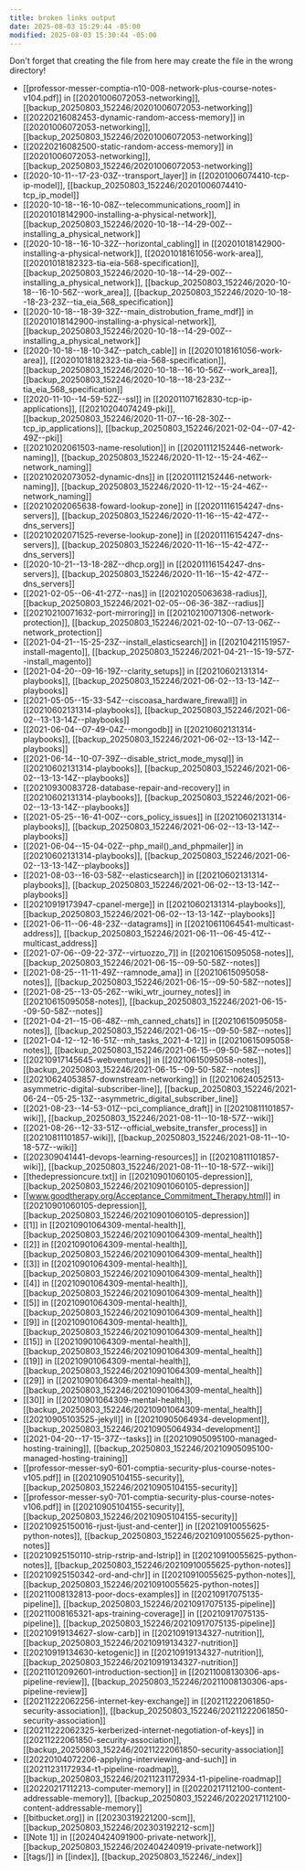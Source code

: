 ```yaml
---
title: broken links output
date: 2025-08-03 15:29:44 -05:00
modified: 2025-08-03 15:30:44 -05:00
---
```


Don't forget that creating the file from here may create the file in the wrong directory!
- [[professor-messer-comptia-n10-008-network-plus-course-notes-v104.pdf]] in [[20201006072053-networking]], [[backup_20250803_152246/20201006072053-networking]]
- [[20220216082453-dynamic-random-access-memory]] in [[20201006072053-networking]], [[backup_20250803_152246/20201006072053-networking]]
- [[20220216082500-static-random-access-memory]] in [[20201006072053-networking]], [[backup_20250803_152246/20201006072053-networking]]
- [[2020-10-11--17-23-03Z--transport_layer]] in [[20201006074410-tcp-ip-model]], [[backup_20250803_152246/20201006074410-tcp_ip_model]]
- [[2020-10-18--16-10-08Z--telecommunications_room]] in [[20201018142900-installing-a-physical-network]], [[backup_20250803_152246/2020-10-18--14-29-00Z--installing_a_physical_network]]
- [[2020-10-18--16-10-32Z--horizontal_cabling]] in [[20201018142900-installing-a-physical-network]], [[20201018161056-work-area]], [[20201018182323-tia-eia-568-specification]], [[backup_20250803_152246/2020-10-18--14-29-00Z--installing_a_physical_network]], [[backup_20250803_152246/2020-10-18--16-10-56Z--work_area]], [[backup_20250803_152246/2020-10-18--18-23-23Z--tia_eia_568_specification]]
- [[2020-10-18--18-39-32Z--main_distrobution_frame_mdf]] in [[20201018142900-installing-a-physical-network]], [[backup_20250803_152246/2020-10-18--14-29-00Z--installing_a_physical_network]]
- [[2020-10-18--18-10-34Z--patch_cable]] in [[20201018161056-work-area]], [[20201018182323-tia-eia-568-specification]], [[backup_20250803_152246/2020-10-18--16-10-56Z--work_area]], [[backup_20250803_152246/2020-10-18--18-23-23Z--tia_eia_568_specification]]
- [[2020-11-10--14-59-52Z--ssl]] in [[20201107162830-tcp-ip-applications]], [[20210204074249-pki]], [[backup_20250803_152246/2020-11-07--16-28-30Z--tcp_ip_applications]], [[backup_20250803_152246/2021-02-04--07-42-49Z--pki]]
- [[20210202061503-name-resolution]] in [[20201112152446-network-naming]], [[backup_20250803_152246/2020-11-12--15-24-46Z--network_naming]]
- [[20210202073052-dynamic-dns]] in [[20201112152446-network-naming]], [[backup_20250803_152246/2020-11-12--15-24-46Z--network_naming]]
- [[20210202065638-foward-lookup-zone]] in [[20201116154247-dns-servers]], [[backup_20250803_152246/2020-11-16--15-42-47Z--dns_servers]]
- [[20210202071525-reverse-lookup-zone]] in [[20201116154247-dns-servers]], [[backup_20250803_152246/2020-11-16--15-42-47Z--dns_servers]]
- [[2020-10-21--13-18-28Z--dhcp.org]] in [[20201116154247-dns-servers]], [[backup_20250803_152246/2020-11-16--15-42-47Z--dns_servers]]
- [[2021-02-05--06-41-27Z--nas]] in [[20210205063638-radius]], [[backup_20250803_152246/2021-02-05--06-36-38Z--radius]]
- [[20210210071632-port-mirroring]] in [[20210210071306-network-protection]], [[backup_20250803_152246/2021-02-10--07-13-06Z--network_protection]]
- [[2021-04-21--15-25-23Z--install_elasticsearch]] in [[20210421151957-install-magento]], [[backup_20250803_152246/2021-04-21--15-19-57Z--install_magento]]
- [[2021-04-20--09-16-19Z--clarity_setups]] in [[20210602131314-playbooks]], [[backup_20250803_152246/2021-06-02--13-13-14Z--playbooks]]
- [[2021-05-05--15-33-54Z--ciscoasa_hardware_firewall]] in [[20210602131314-playbooks]], [[backup_20250803_152246/2021-06-02--13-13-14Z--playbooks]]
- [[2021-06-04--07-49-04Z--mongodb]] in [[20210602131314-playbooks]], [[backup_20250803_152246/2021-06-02--13-13-14Z--playbooks]]
- [[2021-06-14--10-07-39Z--disable_strict_mode_mysql]] in [[20210602131314-playbooks]], [[backup_20250803_152246/2021-06-02--13-13-14Z--playbooks]]
- [[20210930083728-database-repair-and-recovery]] in [[20210602131314-playbooks]], [[backup_20250803_152246/2021-06-02--13-13-14Z--playbooks]]
- [[2021-05-25--16-41-00Z--cors_policy_issues]] in [[20210602131314-playbooks]], [[backup_20250803_152246/2021-06-02--13-13-14Z--playbooks]]
- [[2021-06-04--15-04-02Z--php_mail()_and_phpmailer]] in [[20210602131314-playbooks]], [[backup_20250803_152246/2021-06-02--13-13-14Z--playbooks]]
- [[2021-08-03--16-03-58Z--elasticsearch]] in [[20210602131314-playbooks]], [[backup_20250803_152246/2021-06-02--13-13-14Z--playbooks]]
- [[20210919173947-cpanel-merge]] in [[20210602131314-playbooks]], [[backup_20250803_152246/2021-06-02--13-13-14Z--playbooks]]
- [[2021-06-11--06-48-23Z--datagrams]] in [[20210611064541-multicast-address]], [[backup_20250803_152246/2021-06-11--06-45-41Z--multicast_address]]
- [[2021-07-06--09-22-37Z--virtuozzo_7]] in [[20210615095058-notes]], [[backup_20250803_152246/2021-06-15--09-50-58Z--notes]]
- [[2021-08-25--11-11-49Z--ramnode_ama]] in [[20210615095058-notes]], [[backup_20250803_152246/2021-06-15--09-50-58Z--notes]]
- [[2021-08-25--13-05-26Z--wiki_wtr_journey_notes]] in [[20210615095058-notes]], [[backup_20250803_152246/2021-06-15--09-50-58Z--notes]]
- [[2021-04-21--15-06-48Z--mh_canned_chats]] in [[20210615095058-notes]], [[backup_20250803_152246/2021-06-15--09-50-58Z--notes]]
- [[2021-04-12--12-16-51Z--mh_tasks_2021-4-12]] in [[20210615095058-notes]], [[backup_20250803_152246/2021-06-15--09-50-58Z--notes]]
- [[20210917145645-webventures]] in [[20210615095058-notes]], [[backup_20250803_152246/2021-06-15--09-50-58Z--notes]]
- [[20210624053857-downstream-networking]] in [[20210624052513-asymmetric-digital-subscriber-line]], [[backup_20250803_152246/2021-06-24--05-25-13Z--asymmetric_digital_subscriber_line]]
- [[2021-08-23--14-53-01Z--pci_compliance_draft]] in [[20210811101857-wiki]], [[backup_20250803_152246/2021-08-11--10-18-57Z--wiki]]
- [[2021-08-26--12-33-51Z--official_website_transfer_process]] in [[20210811101857-wiki]], [[backup_20250803_152246/2021-08-11--10-18-57Z--wiki]]
- [[202309041441-devops-learning-resources]] in [[20210811101857-wiki]], [[backup_20250803_152246/2021-08-11--10-18-57Z--wiki]]
- [[thedepressioncure.txt]] in [[20210901060105-depression]], [[backup_20250803_152246/20210901060105-depression]]
- [[www.goodtherapy.org/Acceptance_Commitment_Therapy.html]] in [[20210901060105-depression]], [[backup_20250803_152246/20210901060105-depression]]
- [[1]] in [[20210901064309-mental-health]], [[backup_20250803_152246/20210901064309-mental_health]]
- [[2]] in [[20210901064309-mental-health]], [[backup_20250803_152246/20210901064309-mental_health]]
- [[3]] in [[20210901064309-mental-health]], [[backup_20250803_152246/20210901064309-mental_health]]
- [[4]] in [[20210901064309-mental-health]], [[backup_20250803_152246/20210901064309-mental_health]]
- [[5]] in [[20210901064309-mental-health]], [[backup_20250803_152246/20210901064309-mental_health]]
- [[9]] in [[20210901064309-mental-health]], [[backup_20250803_152246/20210901064309-mental_health]]
- [[15]] in [[20210901064309-mental-health]], [[backup_20250803_152246/20210901064309-mental_health]]
- [[19]] in [[20210901064309-mental-health]], [[backup_20250803_152246/20210901064309-mental_health]]
- [[29]] in [[20210901064309-mental-health]], [[backup_20250803_152246/20210901064309-mental_health]]
- [[30]] in [[20210901064309-mental-health]], [[backup_20250803_152246/20210901064309-mental_health]]
- [[20210905103525-jekyll]] in [[20210905064934-development]], [[backup_20250803_152246/20210905064934-development]]
- [[2021-04-20--17-15-37Z--tasks]] in [[20210905095100-managed-hosting-training]], [[backup_20250803_152246/20210905095100-managed-hosting-training]]
- [[professor-messer-sy0-601-comptia-security-plus-course-notes-v105.pdf]] in [[20210905104155-security]], [[backup_20250803_152246/20210905104155-security]]
- [[professor-messer-sy0-701-comptia-security-plus-course-notes-v106.pdf]] in [[20210905104155-security]], [[backup_20250803_152246/20210905104155-security]]
- [[20210925150016-rjust-ljust-and-center]] in [[20210910055625-python-notes]], [[backup_20250803_152246/20210910055625-python-notes]]
- [[20210925150110-strip-rstrip-and-lstrip]] in [[20210910055625-python-notes]], [[backup_20250803_152246/20210910055625-python-notes]]
- [[20210925150342-ord-and-chr]] in [[20210910055625-python-notes]], [[backup_20250803_152246/20210910055625-python-notes]]
- [[20211008132813-poor-docs-examples]] in [[20210917075135-pipeline]], [[backup_20250803_152246/20210917075135-pipeline]]
- [[20211008165321-aps-training-coverage]] in [[20210917075135-pipeline]], [[backup_20250803_152246/20210917075135-pipeline]]
- [[20210919134627-slow-carb]] in [[20210919134327-nutrition]], [[backup_20250803_152246/20210919134327-nutrition]]
- [[20210919134630-ketogenic]] in [[20210919134327-nutrition]], [[backup_20250803_152246/20210919134327-nutrition]]
- [[20211012092601-introduction-section]] in [[20211008130306-aps-pipeline-review]], [[backup_20250803_152246/20211008130306-aps-pipeline-review]]
- [[20211222062256-internet-key-exchange]] in [[20211222061850-security-association]], [[backup_20250803_152246/20211222061850-security-association]]
- [[20211222062325-kerberized-internet-negotiation-of-keys]] in [[20211222061850-security-association]], [[backup_20250803_152246/20211222061850-security-association]]
- [[20220104072206-applying-interviewing-and-such]] in [[20211231172934-t1-pipeline-roadmap]], [[backup_20250803_152246/20211231172934-t1-pipeline-roadmap]]
- [[20220217112213-computer-memory]] in [[20220217112100-content-addressable-memory]], [[backup_20250803_152246/20220217112100-content-addressable-memory]]
- [[bitbucket.org]] in [[20230319221200-scm]], [[backup_20250803_152246/202303192212-scm]]
- [[Note 1]] in [[20240424091900-private-network]], [[backup_20250803_152246/202404240919-private-network]]
- [[tags/]] in [[index]], [[backup_20250803_152246/_index]]
